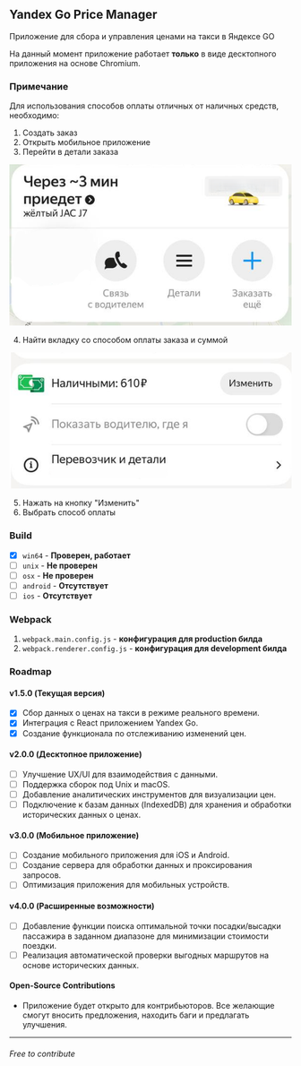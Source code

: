 ## Yandex Go Price Manager

Приложение для сбора и управления ценами на такси в Яндексе GO

На данный момент приложение работает **только** в виде десктопного приложения на основе Chromium.

### Примечание

Для использования способов оплаты отличных от наличных средств, необходимо: 

1) Создать заказ
2) Открыть мобильное приложение
3) Перейти в детали заказа

![order_details.png](docs%2Fassets%2Forder_details.png)

4) Найти вкладку со способом оплаты заказа и суммой

![price_change.png](docs%2Fassets%2Fprice_change.png)

5) Нажать на кнопку "Изменить"
6) Выбрать способ оплаты

### Build

- [x] `win64` - **Проверен, работает**
- [ ] `unix` - **Не проверен**
- [ ] `osx` - **Не проверен**
- [ ] `android` - **Отсутствует**
- [ ] `ios` - **Отсутствует**

### Webpack

1) `webpack.main.config.js` - **конфигурация для production билда**
2) `webpack.renderer.config.js` - **конфигурация для development билда**

### Roadmap

#### v1.5.0 (Текущая версия)
- [x] Сбор данных о ценах на такси в режиме реального времени.
- [x] Интеграция с React приложением Yandex Go.
- [x] Создание функционала по отслеживанию изменений цен.

#### v2.0.0 (Десктопное приложение)
- [ ] Улучшение UX/UI для взаимодействия с данными.
- [ ] Поддержка сборок под Unix и macOS.
- [ ] Добавление аналитических инструментов для визуализации цен.
- [ ] Подключение к базам данных (IndexedDB) для хранения и обработки исторических данных о ценах.

#### v3.0.0 (Мобильное приложение)
- [ ] Создание мобильного приложения для iOS и Android.
- [ ] Создание сервера для обработки данных и проксирования запросов.
- [ ] Оптимизация приложения для мобильных устройств.

#### v4.0.0 (Расширенные возможности)
- [ ] Добавление функции поиска оптимальной точки посадки/высадки пассажира в заданном диапазоне для минимизации стоимости поездки.
- [ ] Реализация автоматической проверки выгодных маршрутов на основе исторических данных.

#### Open-Source Contributions
- Приложение будет открыто для контрибьюторов. Все желающие смогут вносить предложения, находить баги и предлагать улучшения.
---

###### Free to contribute
